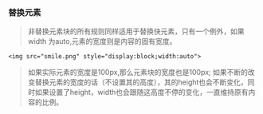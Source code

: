 
### 替换元素

> 非替换元素块的所有规则同样适用于替换快元素，只有一个例外，如果width 为auto,元素的宽度则是内容的固有宽度。

```
<img src="smile.png" style="display:block;width:auto">
```

> 如果实际元素的宽度是100px,那么元素块的宽度也是100px;
> 如果不断的改变替换元素的宽度的话（不设置其的高度），其的height也会不断变化，同时如果设置了height，width也会跟随这高度不停的变化，一直维持原有内容的比例。